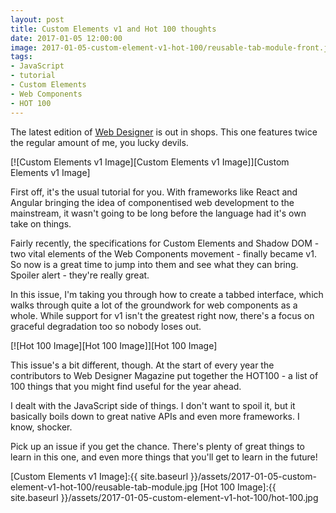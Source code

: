 ```yaml
---
layout: post
title: Custom Elements v1 and Hot 100 thoughts
date: 2017-01-05 12:00:00
image: 2017-01-05-custom-element-v1-hot-100/reusable-tab-module-front.jpg
tags:
- JavaScript
- tutorial
- Custom Elements
- Web Components
- HOT 100
---
```

The latest edition of [Web Designer][Web Designer] is out in shops. This one features twice the regular amount of me, you lucky devils.

[![Custom Elements v1 Image][Custom Elements v1 Image]][Custom Elements v1 Image]

First off, it's the usual tutorial for you. With frameworks like React and Angular bringing the idea of componentised web development to the mainstream, it wasn't going to be long before the language had it's own take on things.

Fairly recently, the specifications for Custom Elements and Shadow DOM - two vital elements of the Web Components movement - finally became v1. So now is a great time to jump into them and see what they can bring. Spoiler alert - they're really great.

In this issue, I'm taking you through how to create a tabbed interface, which walks through quite a lot of the groundwork for web components as a whole. While support for v1 isn't the greatest right now, there's a focus on graceful degradation too so nobody loses out.

[![Hot 100 Image][Hot 100 Image]][Hot 100 Image]

This issue's a bit different, though. At the start of every year the contributors to Web Designer Magazine put together the HOT100 - a list of 100 things that you might find useful for the year ahead.

I dealt with the JavaScript side of things. I don't want to spoil it, but it basically boils down to great native APIs and even more frameworks. I know, shocker.

Pick up an issue if you get the chance. There's plenty of great things to learn in this one, and even more things that you'll get to learn in the future!

[Custom Elements v1 Image]:{{ site.baseurl }}/assets/2017-01-05-custom-element-v1-hot-100/reusable-tab-module.jpg
[Hot 100 Image]:{{ site.baseurl }}/assets/2017-01-05-custom-element-v1-hot-100/hot-100.jpg

[Web Designer]:http://www.webdesignermag.co.uk/